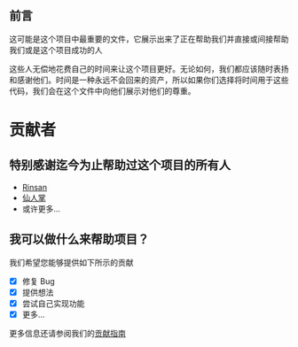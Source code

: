 ## 前言
这可能是这个项目中最重要的文件，它展示出来了正在帮助我们并直接或间接帮助我们或是这个项目成功的人

这些人无偿地花费自己的时间来让这个项目更好。无论如何，我们都应该随时表扬和感谢他们。时间是一种永远不会回来的资产，所以如果你们选择将时间用于这些代码，我们会在这个文件中向他们展示对他们的尊重。

# 贡献者

## 特别感谢迄今为止帮助过这个项目的所有人

* [Rinsan](http://https://github.com/DZDcyj)
* [仙人掌](https://github.com/Cactusssssssss)
* 或许更多...

## 我可以做什么来帮助项目？

我们希望您能够提供如下所示的贡献

- [x] 修复 Bug
- [x] 提供想法
- [x] 尝试自己实现功能
- [x] 更多...

更多信息还请参阅我们的[贡献指南](CONTRIBUTING.md)

